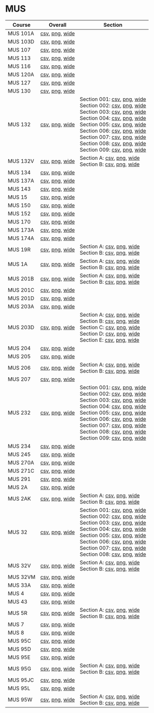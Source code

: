 # MUS

| Course | Overall | Section |
| ------ | ------- | ------- |
| MUS 101A | [csv](https://github.com/UCSD-Historical-Enrollment-Data/2024Fall/blob/main/overall/MUS%20101A.csv), [png](https://raw.githubusercontent.com/UCSD-Historical-Enrollment-Data/2024Fall/main/plot_overall/MUS%20101A.png), [wide](https://raw.githubusercontent.com/UCSD-Historical-Enrollment-Data/2024Fall/main/plot_overall_wide/MUS%20101A.png) |  |
| MUS 103D | [csv](https://github.com/UCSD-Historical-Enrollment-Data/2024Fall/blob/main/overall/MUS%20103D.csv), [png](https://raw.githubusercontent.com/UCSD-Historical-Enrollment-Data/2024Fall/main/plot_overall/MUS%20103D.png), [wide](https://raw.githubusercontent.com/UCSD-Historical-Enrollment-Data/2024Fall/main/plot_overall_wide/MUS%20103D.png) |  |
| MUS 107 | [csv](https://github.com/UCSD-Historical-Enrollment-Data/2024Fall/blob/main/overall/MUS%20107.csv), [png](https://raw.githubusercontent.com/UCSD-Historical-Enrollment-Data/2024Fall/main/plot_overall/MUS%20107.png), [wide](https://raw.githubusercontent.com/UCSD-Historical-Enrollment-Data/2024Fall/main/plot_overall_wide/MUS%20107.png) |  |
| MUS 113 | [csv](https://github.com/UCSD-Historical-Enrollment-Data/2024Fall/blob/main/overall/MUS%20113.csv), [png](https://raw.githubusercontent.com/UCSD-Historical-Enrollment-Data/2024Fall/main/plot_overall/MUS%20113.png), [wide](https://raw.githubusercontent.com/UCSD-Historical-Enrollment-Data/2024Fall/main/plot_overall_wide/MUS%20113.png) |  |
| MUS 116 | [csv](https://github.com/UCSD-Historical-Enrollment-Data/2024Fall/blob/main/overall/MUS%20116.csv), [png](https://raw.githubusercontent.com/UCSD-Historical-Enrollment-Data/2024Fall/main/plot_overall/MUS%20116.png), [wide](https://raw.githubusercontent.com/UCSD-Historical-Enrollment-Data/2024Fall/main/plot_overall_wide/MUS%20116.png) |  |
| MUS 120A | [csv](https://github.com/UCSD-Historical-Enrollment-Data/2024Fall/blob/main/overall/MUS%20120A.csv), [png](https://raw.githubusercontent.com/UCSD-Historical-Enrollment-Data/2024Fall/main/plot_overall/MUS%20120A.png), [wide](https://raw.githubusercontent.com/UCSD-Historical-Enrollment-Data/2024Fall/main/plot_overall_wide/MUS%20120A.png) |  |
| MUS 127 | [csv](https://github.com/UCSD-Historical-Enrollment-Data/2024Fall/blob/main/overall/MUS%20127.csv), [png](https://raw.githubusercontent.com/UCSD-Historical-Enrollment-Data/2024Fall/main/plot_overall/MUS%20127.png), [wide](https://raw.githubusercontent.com/UCSD-Historical-Enrollment-Data/2024Fall/main/plot_overall_wide/MUS%20127.png) |  |
| MUS 130 | [csv](https://github.com/UCSD-Historical-Enrollment-Data/2024Fall/blob/main/overall/MUS%20130.csv), [png](https://raw.githubusercontent.com/UCSD-Historical-Enrollment-Data/2024Fall/main/plot_overall/MUS%20130.png), [wide](https://raw.githubusercontent.com/UCSD-Historical-Enrollment-Data/2024Fall/main/plot_overall_wide/MUS%20130.png) |  |
| MUS 132 | [csv](https://github.com/UCSD-Historical-Enrollment-Data/2024Fall/blob/main/overall/MUS%20132.csv), [png](https://raw.githubusercontent.com/UCSD-Historical-Enrollment-Data/2024Fall/main/plot_overall/MUS%20132.png), [wide](https://raw.githubusercontent.com/UCSD-Historical-Enrollment-Data/2024Fall/main/plot_overall_wide/MUS%20132.png) | Section 001: [csv](https://github.com/UCSD-Historical-Enrollment-Data/2024Fall/blob/main/section/MUS%20132_001.csv), [png](https://raw.githubusercontent.com/UCSD-Historical-Enrollment-Data/2024Fall/main/plot_section/MUS%20132_001.png), [wide](https://raw.githubusercontent.com/UCSD-Historical-Enrollment-Data/2024Fall/main/plot_section_wide/MUS%20132_001.png)<br>Section 002: [csv](https://github.com/UCSD-Historical-Enrollment-Data/2024Fall/blob/main/section/MUS%20132_002.csv), [png](https://raw.githubusercontent.com/UCSD-Historical-Enrollment-Data/2024Fall/main/plot_section/MUS%20132_002.png), [wide](https://raw.githubusercontent.com/UCSD-Historical-Enrollment-Data/2024Fall/main/plot_section_wide/MUS%20132_002.png)<br>Section 003: [csv](https://github.com/UCSD-Historical-Enrollment-Data/2024Fall/blob/main/section/MUS%20132_003.csv), [png](https://raw.githubusercontent.com/UCSD-Historical-Enrollment-Data/2024Fall/main/plot_section/MUS%20132_003.png), [wide](https://raw.githubusercontent.com/UCSD-Historical-Enrollment-Data/2024Fall/main/plot_section_wide/MUS%20132_003.png)<br>Section 004: [csv](https://github.com/UCSD-Historical-Enrollment-Data/2024Fall/blob/main/section/MUS%20132_004.csv), [png](https://raw.githubusercontent.com/UCSD-Historical-Enrollment-Data/2024Fall/main/plot_section/MUS%20132_004.png), [wide](https://raw.githubusercontent.com/UCSD-Historical-Enrollment-Data/2024Fall/main/plot_section_wide/MUS%20132_004.png)<br>Section 005: [csv](https://github.com/UCSD-Historical-Enrollment-Data/2024Fall/blob/main/section/MUS%20132_005.csv), [png](https://raw.githubusercontent.com/UCSD-Historical-Enrollment-Data/2024Fall/main/plot_section/MUS%20132_005.png), [wide](https://raw.githubusercontent.com/UCSD-Historical-Enrollment-Data/2024Fall/main/plot_section_wide/MUS%20132_005.png)<br>Section 006: [csv](https://github.com/UCSD-Historical-Enrollment-Data/2024Fall/blob/main/section/MUS%20132_006.csv), [png](https://raw.githubusercontent.com/UCSD-Historical-Enrollment-Data/2024Fall/main/plot_section/MUS%20132_006.png), [wide](https://raw.githubusercontent.com/UCSD-Historical-Enrollment-Data/2024Fall/main/plot_section_wide/MUS%20132_006.png)<br>Section 007: [csv](https://github.com/UCSD-Historical-Enrollment-Data/2024Fall/blob/main/section/MUS%20132_007.csv), [png](https://raw.githubusercontent.com/UCSD-Historical-Enrollment-Data/2024Fall/main/plot_section/MUS%20132_007.png), [wide](https://raw.githubusercontent.com/UCSD-Historical-Enrollment-Data/2024Fall/main/plot_section_wide/MUS%20132_007.png)<br>Section 008: [csv](https://github.com/UCSD-Historical-Enrollment-Data/2024Fall/blob/main/section/MUS%20132_008.csv), [png](https://raw.githubusercontent.com/UCSD-Historical-Enrollment-Data/2024Fall/main/plot_section/MUS%20132_008.png), [wide](https://raw.githubusercontent.com/UCSD-Historical-Enrollment-Data/2024Fall/main/plot_section_wide/MUS%20132_008.png)<br>Section 009: [csv](https://github.com/UCSD-Historical-Enrollment-Data/2024Fall/blob/main/section/MUS%20132_009.csv), [png](https://raw.githubusercontent.com/UCSD-Historical-Enrollment-Data/2024Fall/main/plot_section/MUS%20132_009.png), [wide](https://raw.githubusercontent.com/UCSD-Historical-Enrollment-Data/2024Fall/main/plot_section_wide/MUS%20132_009.png) |
| MUS 132V | [csv](https://github.com/UCSD-Historical-Enrollment-Data/2024Fall/blob/main/overall/MUS%20132V.csv), [png](https://raw.githubusercontent.com/UCSD-Historical-Enrollment-Data/2024Fall/main/plot_overall/MUS%20132V.png), [wide](https://raw.githubusercontent.com/UCSD-Historical-Enrollment-Data/2024Fall/main/plot_overall_wide/MUS%20132V.png) | Section A: [csv](https://github.com/UCSD-Historical-Enrollment-Data/2024Fall/blob/main/section/MUS%20132V_A.csv), [png](https://raw.githubusercontent.com/UCSD-Historical-Enrollment-Data/2024Fall/main/plot_section/MUS%20132V_A.png), [wide](https://raw.githubusercontent.com/UCSD-Historical-Enrollment-Data/2024Fall/main/plot_section_wide/MUS%20132V_A.png)<br>Section B: [csv](https://github.com/UCSD-Historical-Enrollment-Data/2024Fall/blob/main/section/MUS%20132V_B.csv), [png](https://raw.githubusercontent.com/UCSD-Historical-Enrollment-Data/2024Fall/main/plot_section/MUS%20132V_B.png), [wide](https://raw.githubusercontent.com/UCSD-Historical-Enrollment-Data/2024Fall/main/plot_section_wide/MUS%20132V_B.png) |
| MUS 134 | [csv](https://github.com/UCSD-Historical-Enrollment-Data/2024Fall/blob/main/overall/MUS%20134.csv), [png](https://raw.githubusercontent.com/UCSD-Historical-Enrollment-Data/2024Fall/main/plot_overall/MUS%20134.png), [wide](https://raw.githubusercontent.com/UCSD-Historical-Enrollment-Data/2024Fall/main/plot_overall_wide/MUS%20134.png) |  |
| MUS 137A | [csv](https://github.com/UCSD-Historical-Enrollment-Data/2024Fall/blob/main/overall/MUS%20137A.csv), [png](https://raw.githubusercontent.com/UCSD-Historical-Enrollment-Data/2024Fall/main/plot_overall/MUS%20137A.png), [wide](https://raw.githubusercontent.com/UCSD-Historical-Enrollment-Data/2024Fall/main/plot_overall_wide/MUS%20137A.png) |  |
| MUS 143 | [csv](https://github.com/UCSD-Historical-Enrollment-Data/2024Fall/blob/main/overall/MUS%20143.csv), [png](https://raw.githubusercontent.com/UCSD-Historical-Enrollment-Data/2024Fall/main/plot_overall/MUS%20143.png), [wide](https://raw.githubusercontent.com/UCSD-Historical-Enrollment-Data/2024Fall/main/plot_overall_wide/MUS%20143.png) |  |
| MUS 15 | [csv](https://github.com/UCSD-Historical-Enrollment-Data/2024Fall/blob/main/overall/MUS%2015.csv), [png](https://raw.githubusercontent.com/UCSD-Historical-Enrollment-Data/2024Fall/main/plot_overall/MUS%2015.png), [wide](https://raw.githubusercontent.com/UCSD-Historical-Enrollment-Data/2024Fall/main/plot_overall_wide/MUS%2015.png) |  |
| MUS 150 | [csv](https://github.com/UCSD-Historical-Enrollment-Data/2024Fall/blob/main/overall/MUS%20150.csv), [png](https://raw.githubusercontent.com/UCSD-Historical-Enrollment-Data/2024Fall/main/plot_overall/MUS%20150.png), [wide](https://raw.githubusercontent.com/UCSD-Historical-Enrollment-Data/2024Fall/main/plot_overall_wide/MUS%20150.png) |  |
| MUS 152 | [csv](https://github.com/UCSD-Historical-Enrollment-Data/2024Fall/blob/main/overall/MUS%20152.csv), [png](https://raw.githubusercontent.com/UCSD-Historical-Enrollment-Data/2024Fall/main/plot_overall/MUS%20152.png), [wide](https://raw.githubusercontent.com/UCSD-Historical-Enrollment-Data/2024Fall/main/plot_overall_wide/MUS%20152.png) |  |
| MUS 170 | [csv](https://github.com/UCSD-Historical-Enrollment-Data/2024Fall/blob/main/overall/MUS%20170.csv), [png](https://raw.githubusercontent.com/UCSD-Historical-Enrollment-Data/2024Fall/main/plot_overall/MUS%20170.png), [wide](https://raw.githubusercontent.com/UCSD-Historical-Enrollment-Data/2024Fall/main/plot_overall_wide/MUS%20170.png) |  |
| MUS 173A | [csv](https://github.com/UCSD-Historical-Enrollment-Data/2024Fall/blob/main/overall/MUS%20173A.csv), [png](https://raw.githubusercontent.com/UCSD-Historical-Enrollment-Data/2024Fall/main/plot_overall/MUS%20173A.png), [wide](https://raw.githubusercontent.com/UCSD-Historical-Enrollment-Data/2024Fall/main/plot_overall_wide/MUS%20173A.png) |  |
| MUS 174A | [csv](https://github.com/UCSD-Historical-Enrollment-Data/2024Fall/blob/main/overall/MUS%20174A.csv), [png](https://raw.githubusercontent.com/UCSD-Historical-Enrollment-Data/2024Fall/main/plot_overall/MUS%20174A.png), [wide](https://raw.githubusercontent.com/UCSD-Historical-Enrollment-Data/2024Fall/main/plot_overall_wide/MUS%20174A.png) |  |
| MUS 19R | [csv](https://github.com/UCSD-Historical-Enrollment-Data/2024Fall/blob/main/overall/MUS%2019R.csv), [png](https://raw.githubusercontent.com/UCSD-Historical-Enrollment-Data/2024Fall/main/plot_overall/MUS%2019R.png), [wide](https://raw.githubusercontent.com/UCSD-Historical-Enrollment-Data/2024Fall/main/plot_overall_wide/MUS%2019R.png) | Section A: [csv](https://github.com/UCSD-Historical-Enrollment-Data/2024Fall/blob/main/section/MUS%2019R_A.csv), [png](https://raw.githubusercontent.com/UCSD-Historical-Enrollment-Data/2024Fall/main/plot_section/MUS%2019R_A.png), [wide](https://raw.githubusercontent.com/UCSD-Historical-Enrollment-Data/2024Fall/main/plot_section_wide/MUS%2019R_A.png)<br>Section B: [csv](https://github.com/UCSD-Historical-Enrollment-Data/2024Fall/blob/main/section/MUS%2019R_B.csv), [png](https://raw.githubusercontent.com/UCSD-Historical-Enrollment-Data/2024Fall/main/plot_section/MUS%2019R_B.png), [wide](https://raw.githubusercontent.com/UCSD-Historical-Enrollment-Data/2024Fall/main/plot_section_wide/MUS%2019R_B.png) |
| MUS 1A | [csv](https://github.com/UCSD-Historical-Enrollment-Data/2024Fall/blob/main/overall/MUS%201A.csv), [png](https://raw.githubusercontent.com/UCSD-Historical-Enrollment-Data/2024Fall/main/plot_overall/MUS%201A.png), [wide](https://raw.githubusercontent.com/UCSD-Historical-Enrollment-Data/2024Fall/main/plot_overall_wide/MUS%201A.png) | Section A: [csv](https://github.com/UCSD-Historical-Enrollment-Data/2024Fall/blob/main/section/MUS%201A_A.csv), [png](https://raw.githubusercontent.com/UCSD-Historical-Enrollment-Data/2024Fall/main/plot_section/MUS%201A_A.png), [wide](https://raw.githubusercontent.com/UCSD-Historical-Enrollment-Data/2024Fall/main/plot_section_wide/MUS%201A_A.png)<br>Section B: [csv](https://github.com/UCSD-Historical-Enrollment-Data/2024Fall/blob/main/section/MUS%201A_B.csv), [png](https://raw.githubusercontent.com/UCSD-Historical-Enrollment-Data/2024Fall/main/plot_section/MUS%201A_B.png), [wide](https://raw.githubusercontent.com/UCSD-Historical-Enrollment-Data/2024Fall/main/plot_section_wide/MUS%201A_B.png) |
| MUS 201B | [csv](https://github.com/UCSD-Historical-Enrollment-Data/2024Fall/blob/main/overall/MUS%20201B.csv), [png](https://raw.githubusercontent.com/UCSD-Historical-Enrollment-Data/2024Fall/main/plot_overall/MUS%20201B.png), [wide](https://raw.githubusercontent.com/UCSD-Historical-Enrollment-Data/2024Fall/main/plot_overall_wide/MUS%20201B.png) | Section A: [csv](https://github.com/UCSD-Historical-Enrollment-Data/2024Fall/blob/main/section/MUS%20201B_A.csv), [png](https://raw.githubusercontent.com/UCSD-Historical-Enrollment-Data/2024Fall/main/plot_section/MUS%20201B_A.png), [wide](https://raw.githubusercontent.com/UCSD-Historical-Enrollment-Data/2024Fall/main/plot_section_wide/MUS%20201B_A.png)<br>Section B: [csv](https://github.com/UCSD-Historical-Enrollment-Data/2024Fall/blob/main/section/MUS%20201B_B.csv), [png](https://raw.githubusercontent.com/UCSD-Historical-Enrollment-Data/2024Fall/main/plot_section/MUS%20201B_B.png), [wide](https://raw.githubusercontent.com/UCSD-Historical-Enrollment-Data/2024Fall/main/plot_section_wide/MUS%20201B_B.png) |
| MUS 201C | [csv](https://github.com/UCSD-Historical-Enrollment-Data/2024Fall/blob/main/overall/MUS%20201C.csv), [png](https://raw.githubusercontent.com/UCSD-Historical-Enrollment-Data/2024Fall/main/plot_overall/MUS%20201C.png), [wide](https://raw.githubusercontent.com/UCSD-Historical-Enrollment-Data/2024Fall/main/plot_overall_wide/MUS%20201C.png) |  |
| MUS 201D | [csv](https://github.com/UCSD-Historical-Enrollment-Data/2024Fall/blob/main/overall/MUS%20201D.csv), [png](https://raw.githubusercontent.com/UCSD-Historical-Enrollment-Data/2024Fall/main/plot_overall/MUS%20201D.png), [wide](https://raw.githubusercontent.com/UCSD-Historical-Enrollment-Data/2024Fall/main/plot_overall_wide/MUS%20201D.png) |  |
| MUS 203A | [csv](https://github.com/UCSD-Historical-Enrollment-Data/2024Fall/blob/main/overall/MUS%20203A.csv), [png](https://raw.githubusercontent.com/UCSD-Historical-Enrollment-Data/2024Fall/main/plot_overall/MUS%20203A.png), [wide](https://raw.githubusercontent.com/UCSD-Historical-Enrollment-Data/2024Fall/main/plot_overall_wide/MUS%20203A.png) |  |
| MUS 203D | [csv](https://github.com/UCSD-Historical-Enrollment-Data/2024Fall/blob/main/overall/MUS%20203D.csv), [png](https://raw.githubusercontent.com/UCSD-Historical-Enrollment-Data/2024Fall/main/plot_overall/MUS%20203D.png), [wide](https://raw.githubusercontent.com/UCSD-Historical-Enrollment-Data/2024Fall/main/plot_overall_wide/MUS%20203D.png) | Section A: [csv](https://github.com/UCSD-Historical-Enrollment-Data/2024Fall/blob/main/section/MUS%20203D_A.csv), [png](https://raw.githubusercontent.com/UCSD-Historical-Enrollment-Data/2024Fall/main/plot_section/MUS%20203D_A.png), [wide](https://raw.githubusercontent.com/UCSD-Historical-Enrollment-Data/2024Fall/main/plot_section_wide/MUS%20203D_A.png)<br>Section B: [csv](https://github.com/UCSD-Historical-Enrollment-Data/2024Fall/blob/main/section/MUS%20203D_B.csv), [png](https://raw.githubusercontent.com/UCSD-Historical-Enrollment-Data/2024Fall/main/plot_section/MUS%20203D_B.png), [wide](https://raw.githubusercontent.com/UCSD-Historical-Enrollment-Data/2024Fall/main/plot_section_wide/MUS%20203D_B.png)<br>Section C: [csv](https://github.com/UCSD-Historical-Enrollment-Data/2024Fall/blob/main/section/MUS%20203D_C.csv), [png](https://raw.githubusercontent.com/UCSD-Historical-Enrollment-Data/2024Fall/main/plot_section/MUS%20203D_C.png), [wide](https://raw.githubusercontent.com/UCSD-Historical-Enrollment-Data/2024Fall/main/plot_section_wide/MUS%20203D_C.png)<br>Section D: [csv](https://github.com/UCSD-Historical-Enrollment-Data/2024Fall/blob/main/section/MUS%20203D_D.csv), [png](https://raw.githubusercontent.com/UCSD-Historical-Enrollment-Data/2024Fall/main/plot_section/MUS%20203D_D.png), [wide](https://raw.githubusercontent.com/UCSD-Historical-Enrollment-Data/2024Fall/main/plot_section_wide/MUS%20203D_D.png)<br>Section E: [csv](https://github.com/UCSD-Historical-Enrollment-Data/2024Fall/blob/main/section/MUS%20203D_E.csv), [png](https://raw.githubusercontent.com/UCSD-Historical-Enrollment-Data/2024Fall/main/plot_section/MUS%20203D_E.png), [wide](https://raw.githubusercontent.com/UCSD-Historical-Enrollment-Data/2024Fall/main/plot_section_wide/MUS%20203D_E.png) |
| MUS 204 | [csv](https://github.com/UCSD-Historical-Enrollment-Data/2024Fall/blob/main/overall/MUS%20204.csv), [png](https://raw.githubusercontent.com/UCSD-Historical-Enrollment-Data/2024Fall/main/plot_overall/MUS%20204.png), [wide](https://raw.githubusercontent.com/UCSD-Historical-Enrollment-Data/2024Fall/main/plot_overall_wide/MUS%20204.png) |  |
| MUS 205 | [csv](https://github.com/UCSD-Historical-Enrollment-Data/2024Fall/blob/main/overall/MUS%20205.csv), [png](https://raw.githubusercontent.com/UCSD-Historical-Enrollment-Data/2024Fall/main/plot_overall/MUS%20205.png), [wide](https://raw.githubusercontent.com/UCSD-Historical-Enrollment-Data/2024Fall/main/plot_overall_wide/MUS%20205.png) |  |
| MUS 206 | [csv](https://github.com/UCSD-Historical-Enrollment-Data/2024Fall/blob/main/overall/MUS%20206.csv), [png](https://raw.githubusercontent.com/UCSD-Historical-Enrollment-Data/2024Fall/main/plot_overall/MUS%20206.png), [wide](https://raw.githubusercontent.com/UCSD-Historical-Enrollment-Data/2024Fall/main/plot_overall_wide/MUS%20206.png) | Section A: [csv](https://github.com/UCSD-Historical-Enrollment-Data/2024Fall/blob/main/section/MUS%20206_A.csv), [png](https://raw.githubusercontent.com/UCSD-Historical-Enrollment-Data/2024Fall/main/plot_section/MUS%20206_A.png), [wide](https://raw.githubusercontent.com/UCSD-Historical-Enrollment-Data/2024Fall/main/plot_section_wide/MUS%20206_A.png)<br>Section B: [csv](https://github.com/UCSD-Historical-Enrollment-Data/2024Fall/blob/main/section/MUS%20206_B.csv), [png](https://raw.githubusercontent.com/UCSD-Historical-Enrollment-Data/2024Fall/main/plot_section/MUS%20206_B.png), [wide](https://raw.githubusercontent.com/UCSD-Historical-Enrollment-Data/2024Fall/main/plot_section_wide/MUS%20206_B.png) |
| MUS 207 | [csv](https://github.com/UCSD-Historical-Enrollment-Data/2024Fall/blob/main/overall/MUS%20207.csv), [png](https://raw.githubusercontent.com/UCSD-Historical-Enrollment-Data/2024Fall/main/plot_overall/MUS%20207.png), [wide](https://raw.githubusercontent.com/UCSD-Historical-Enrollment-Data/2024Fall/main/plot_overall_wide/MUS%20207.png) |  |
| MUS 232 | [csv](https://github.com/UCSD-Historical-Enrollment-Data/2024Fall/blob/main/overall/MUS%20232.csv), [png](https://raw.githubusercontent.com/UCSD-Historical-Enrollment-Data/2024Fall/main/plot_overall/MUS%20232.png), [wide](https://raw.githubusercontent.com/UCSD-Historical-Enrollment-Data/2024Fall/main/plot_overall_wide/MUS%20232.png) | Section 001: [csv](https://github.com/UCSD-Historical-Enrollment-Data/2024Fall/blob/main/section/MUS%20232_001.csv), [png](https://raw.githubusercontent.com/UCSD-Historical-Enrollment-Data/2024Fall/main/plot_section/MUS%20232_001.png), [wide](https://raw.githubusercontent.com/UCSD-Historical-Enrollment-Data/2024Fall/main/plot_section_wide/MUS%20232_001.png)<br>Section 002: [csv](https://github.com/UCSD-Historical-Enrollment-Data/2024Fall/blob/main/section/MUS%20232_002.csv), [png](https://raw.githubusercontent.com/UCSD-Historical-Enrollment-Data/2024Fall/main/plot_section/MUS%20232_002.png), [wide](https://raw.githubusercontent.com/UCSD-Historical-Enrollment-Data/2024Fall/main/plot_section_wide/MUS%20232_002.png)<br>Section 003: [csv](https://github.com/UCSD-Historical-Enrollment-Data/2024Fall/blob/main/section/MUS%20232_003.csv), [png](https://raw.githubusercontent.com/UCSD-Historical-Enrollment-Data/2024Fall/main/plot_section/MUS%20232_003.png), [wide](https://raw.githubusercontent.com/UCSD-Historical-Enrollment-Data/2024Fall/main/plot_section_wide/MUS%20232_003.png)<br>Section 004: [csv](https://github.com/UCSD-Historical-Enrollment-Data/2024Fall/blob/main/section/MUS%20232_004.csv), [png](https://raw.githubusercontent.com/UCSD-Historical-Enrollment-Data/2024Fall/main/plot_section/MUS%20232_004.png), [wide](https://raw.githubusercontent.com/UCSD-Historical-Enrollment-Data/2024Fall/main/plot_section_wide/MUS%20232_004.png)<br>Section 005: [csv](https://github.com/UCSD-Historical-Enrollment-Data/2024Fall/blob/main/section/MUS%20232_005.csv), [png](https://raw.githubusercontent.com/UCSD-Historical-Enrollment-Data/2024Fall/main/plot_section/MUS%20232_005.png), [wide](https://raw.githubusercontent.com/UCSD-Historical-Enrollment-Data/2024Fall/main/plot_section_wide/MUS%20232_005.png)<br>Section 006: [csv](https://github.com/UCSD-Historical-Enrollment-Data/2024Fall/blob/main/section/MUS%20232_006.csv), [png](https://raw.githubusercontent.com/UCSD-Historical-Enrollment-Data/2024Fall/main/plot_section/MUS%20232_006.png), [wide](https://raw.githubusercontent.com/UCSD-Historical-Enrollment-Data/2024Fall/main/plot_section_wide/MUS%20232_006.png)<br>Section 007: [csv](https://github.com/UCSD-Historical-Enrollment-Data/2024Fall/blob/main/section/MUS%20232_007.csv), [png](https://raw.githubusercontent.com/UCSD-Historical-Enrollment-Data/2024Fall/main/plot_section/MUS%20232_007.png), [wide](https://raw.githubusercontent.com/UCSD-Historical-Enrollment-Data/2024Fall/main/plot_section_wide/MUS%20232_007.png)<br>Section 008: [csv](https://github.com/UCSD-Historical-Enrollment-Data/2024Fall/blob/main/section/MUS%20232_008.csv), [png](https://raw.githubusercontent.com/UCSD-Historical-Enrollment-Data/2024Fall/main/plot_section/MUS%20232_008.png), [wide](https://raw.githubusercontent.com/UCSD-Historical-Enrollment-Data/2024Fall/main/plot_section_wide/MUS%20232_008.png)<br>Section 009: [csv](https://github.com/UCSD-Historical-Enrollment-Data/2024Fall/blob/main/section/MUS%20232_009.csv), [png](https://raw.githubusercontent.com/UCSD-Historical-Enrollment-Data/2024Fall/main/plot_section/MUS%20232_009.png), [wide](https://raw.githubusercontent.com/UCSD-Historical-Enrollment-Data/2024Fall/main/plot_section_wide/MUS%20232_009.png) |
| MUS 234 | [csv](https://github.com/UCSD-Historical-Enrollment-Data/2024Fall/blob/main/overall/MUS%20234.csv), [png](https://raw.githubusercontent.com/UCSD-Historical-Enrollment-Data/2024Fall/main/plot_overall/MUS%20234.png), [wide](https://raw.githubusercontent.com/UCSD-Historical-Enrollment-Data/2024Fall/main/plot_overall_wide/MUS%20234.png) |  |
| MUS 245 | [csv](https://github.com/UCSD-Historical-Enrollment-Data/2024Fall/blob/main/overall/MUS%20245.csv), [png](https://raw.githubusercontent.com/UCSD-Historical-Enrollment-Data/2024Fall/main/plot_overall/MUS%20245.png), [wide](https://raw.githubusercontent.com/UCSD-Historical-Enrollment-Data/2024Fall/main/plot_overall_wide/MUS%20245.png) |  |
| MUS 270A | [csv](https://github.com/UCSD-Historical-Enrollment-Data/2024Fall/blob/main/overall/MUS%20270A.csv), [png](https://raw.githubusercontent.com/UCSD-Historical-Enrollment-Data/2024Fall/main/plot_overall/MUS%20270A.png), [wide](https://raw.githubusercontent.com/UCSD-Historical-Enrollment-Data/2024Fall/main/plot_overall_wide/MUS%20270A.png) |  |
| MUS 271C | [csv](https://github.com/UCSD-Historical-Enrollment-Data/2024Fall/blob/main/overall/MUS%20271C.csv), [png](https://raw.githubusercontent.com/UCSD-Historical-Enrollment-Data/2024Fall/main/plot_overall/MUS%20271C.png), [wide](https://raw.githubusercontent.com/UCSD-Historical-Enrollment-Data/2024Fall/main/plot_overall_wide/MUS%20271C.png) |  |
| MUS 291 | [csv](https://github.com/UCSD-Historical-Enrollment-Data/2024Fall/blob/main/overall/MUS%20291.csv), [png](https://raw.githubusercontent.com/UCSD-Historical-Enrollment-Data/2024Fall/main/plot_overall/MUS%20291.png), [wide](https://raw.githubusercontent.com/UCSD-Historical-Enrollment-Data/2024Fall/main/plot_overall_wide/MUS%20291.png) |  |
| MUS 2A | [csv](https://github.com/UCSD-Historical-Enrollment-Data/2024Fall/blob/main/overall/MUS%202A.csv), [png](https://raw.githubusercontent.com/UCSD-Historical-Enrollment-Data/2024Fall/main/plot_overall/MUS%202A.png), [wide](https://raw.githubusercontent.com/UCSD-Historical-Enrollment-Data/2024Fall/main/plot_overall_wide/MUS%202A.png) |  |
| MUS 2AK | [csv](https://github.com/UCSD-Historical-Enrollment-Data/2024Fall/blob/main/overall/MUS%202AK.csv), [png](https://raw.githubusercontent.com/UCSD-Historical-Enrollment-Data/2024Fall/main/plot_overall/MUS%202AK.png), [wide](https://raw.githubusercontent.com/UCSD-Historical-Enrollment-Data/2024Fall/main/plot_overall_wide/MUS%202AK.png) | Section A: [csv](https://github.com/UCSD-Historical-Enrollment-Data/2024Fall/blob/main/section/MUS%202AK_A.csv), [png](https://raw.githubusercontent.com/UCSD-Historical-Enrollment-Data/2024Fall/main/plot_section/MUS%202AK_A.png), [wide](https://raw.githubusercontent.com/UCSD-Historical-Enrollment-Data/2024Fall/main/plot_section_wide/MUS%202AK_A.png)<br>Section B: [csv](https://github.com/UCSD-Historical-Enrollment-Data/2024Fall/blob/main/section/MUS%202AK_B.csv), [png](https://raw.githubusercontent.com/UCSD-Historical-Enrollment-Data/2024Fall/main/plot_section/MUS%202AK_B.png), [wide](https://raw.githubusercontent.com/UCSD-Historical-Enrollment-Data/2024Fall/main/plot_section_wide/MUS%202AK_B.png) |
| MUS 32 | [csv](https://github.com/UCSD-Historical-Enrollment-Data/2024Fall/blob/main/overall/MUS%2032.csv), [png](https://raw.githubusercontent.com/UCSD-Historical-Enrollment-Data/2024Fall/main/plot_overall/MUS%2032.png), [wide](https://raw.githubusercontent.com/UCSD-Historical-Enrollment-Data/2024Fall/main/plot_overall_wide/MUS%2032.png) | Section 001: [csv](https://github.com/UCSD-Historical-Enrollment-Data/2024Fall/blob/main/section/MUS%2032_001.csv), [png](https://raw.githubusercontent.com/UCSD-Historical-Enrollment-Data/2024Fall/main/plot_section/MUS%2032_001.png), [wide](https://raw.githubusercontent.com/UCSD-Historical-Enrollment-Data/2024Fall/main/plot_section_wide/MUS%2032_001.png)<br>Section 002: [csv](https://github.com/UCSD-Historical-Enrollment-Data/2024Fall/blob/main/section/MUS%2032_002.csv), [png](https://raw.githubusercontent.com/UCSD-Historical-Enrollment-Data/2024Fall/main/plot_section/MUS%2032_002.png), [wide](https://raw.githubusercontent.com/UCSD-Historical-Enrollment-Data/2024Fall/main/plot_section_wide/MUS%2032_002.png)<br>Section 003: [csv](https://github.com/UCSD-Historical-Enrollment-Data/2024Fall/blob/main/section/MUS%2032_003.csv), [png](https://raw.githubusercontent.com/UCSD-Historical-Enrollment-Data/2024Fall/main/plot_section/MUS%2032_003.png), [wide](https://raw.githubusercontent.com/UCSD-Historical-Enrollment-Data/2024Fall/main/plot_section_wide/MUS%2032_003.png)<br>Section 004: [csv](https://github.com/UCSD-Historical-Enrollment-Data/2024Fall/blob/main/section/MUS%2032_004.csv), [png](https://raw.githubusercontent.com/UCSD-Historical-Enrollment-Data/2024Fall/main/plot_section/MUS%2032_004.png), [wide](https://raw.githubusercontent.com/UCSD-Historical-Enrollment-Data/2024Fall/main/plot_section_wide/MUS%2032_004.png)<br>Section 005: [csv](https://github.com/UCSD-Historical-Enrollment-Data/2024Fall/blob/main/section/MUS%2032_005.csv), [png](https://raw.githubusercontent.com/UCSD-Historical-Enrollment-Data/2024Fall/main/plot_section/MUS%2032_005.png), [wide](https://raw.githubusercontent.com/UCSD-Historical-Enrollment-Data/2024Fall/main/plot_section_wide/MUS%2032_005.png)<br>Section 006: [csv](https://github.com/UCSD-Historical-Enrollment-Data/2024Fall/blob/main/section/MUS%2032_006.csv), [png](https://raw.githubusercontent.com/UCSD-Historical-Enrollment-Data/2024Fall/main/plot_section/MUS%2032_006.png), [wide](https://raw.githubusercontent.com/UCSD-Historical-Enrollment-Data/2024Fall/main/plot_section_wide/MUS%2032_006.png)<br>Section 007: [csv](https://github.com/UCSD-Historical-Enrollment-Data/2024Fall/blob/main/section/MUS%2032_007.csv), [png](https://raw.githubusercontent.com/UCSD-Historical-Enrollment-Data/2024Fall/main/plot_section/MUS%2032_007.png), [wide](https://raw.githubusercontent.com/UCSD-Historical-Enrollment-Data/2024Fall/main/plot_section_wide/MUS%2032_007.png)<br>Section 008: [csv](https://github.com/UCSD-Historical-Enrollment-Data/2024Fall/blob/main/section/MUS%2032_008.csv), [png](https://raw.githubusercontent.com/UCSD-Historical-Enrollment-Data/2024Fall/main/plot_section/MUS%2032_008.png), [wide](https://raw.githubusercontent.com/UCSD-Historical-Enrollment-Data/2024Fall/main/plot_section_wide/MUS%2032_008.png) |
| MUS 32V | [csv](https://github.com/UCSD-Historical-Enrollment-Data/2024Fall/blob/main/overall/MUS%2032V.csv), [png](https://raw.githubusercontent.com/UCSD-Historical-Enrollment-Data/2024Fall/main/plot_overall/MUS%2032V.png), [wide](https://raw.githubusercontent.com/UCSD-Historical-Enrollment-Data/2024Fall/main/plot_overall_wide/MUS%2032V.png) | Section A: [csv](https://github.com/UCSD-Historical-Enrollment-Data/2024Fall/blob/main/section/MUS%2032V_A.csv), [png](https://raw.githubusercontent.com/UCSD-Historical-Enrollment-Data/2024Fall/main/plot_section/MUS%2032V_A.png), [wide](https://raw.githubusercontent.com/UCSD-Historical-Enrollment-Data/2024Fall/main/plot_section_wide/MUS%2032V_A.png)<br>Section B: [csv](https://github.com/UCSD-Historical-Enrollment-Data/2024Fall/blob/main/section/MUS%2032V_B.csv), [png](https://raw.githubusercontent.com/UCSD-Historical-Enrollment-Data/2024Fall/main/plot_section/MUS%2032V_B.png), [wide](https://raw.githubusercontent.com/UCSD-Historical-Enrollment-Data/2024Fall/main/plot_section_wide/MUS%2032V_B.png) |
| MUS 32VM | [csv](https://github.com/UCSD-Historical-Enrollment-Data/2024Fall/blob/main/overall/MUS%2032VM.csv), [png](https://raw.githubusercontent.com/UCSD-Historical-Enrollment-Data/2024Fall/main/plot_overall/MUS%2032VM.png), [wide](https://raw.githubusercontent.com/UCSD-Historical-Enrollment-Data/2024Fall/main/plot_overall_wide/MUS%2032VM.png) |  |
| MUS 33A | [csv](https://github.com/UCSD-Historical-Enrollment-Data/2024Fall/blob/main/overall/MUS%2033A.csv), [png](https://raw.githubusercontent.com/UCSD-Historical-Enrollment-Data/2024Fall/main/plot_overall/MUS%2033A.png), [wide](https://raw.githubusercontent.com/UCSD-Historical-Enrollment-Data/2024Fall/main/plot_overall_wide/MUS%2033A.png) |  |
| MUS 4 | [csv](https://github.com/UCSD-Historical-Enrollment-Data/2024Fall/blob/main/overall/MUS%204.csv), [png](https://raw.githubusercontent.com/UCSD-Historical-Enrollment-Data/2024Fall/main/plot_overall/MUS%204.png), [wide](https://raw.githubusercontent.com/UCSD-Historical-Enrollment-Data/2024Fall/main/plot_overall_wide/MUS%204.png) |  |
| MUS 43 | [csv](https://github.com/UCSD-Historical-Enrollment-Data/2024Fall/blob/main/overall/MUS%2043.csv), [png](https://raw.githubusercontent.com/UCSD-Historical-Enrollment-Data/2024Fall/main/plot_overall/MUS%2043.png), [wide](https://raw.githubusercontent.com/UCSD-Historical-Enrollment-Data/2024Fall/main/plot_overall_wide/MUS%2043.png) |  |
| MUS 5R | [csv](https://github.com/UCSD-Historical-Enrollment-Data/2024Fall/blob/main/overall/MUS%205R.csv), [png](https://raw.githubusercontent.com/UCSD-Historical-Enrollment-Data/2024Fall/main/plot_overall/MUS%205R.png), [wide](https://raw.githubusercontent.com/UCSD-Historical-Enrollment-Data/2024Fall/main/plot_overall_wide/MUS%205R.png) | Section A: [csv](https://github.com/UCSD-Historical-Enrollment-Data/2024Fall/blob/main/section/MUS%205R_A.csv), [png](https://raw.githubusercontent.com/UCSD-Historical-Enrollment-Data/2024Fall/main/plot_section/MUS%205R_A.png), [wide](https://raw.githubusercontent.com/UCSD-Historical-Enrollment-Data/2024Fall/main/plot_section_wide/MUS%205R_A.png)<br>Section B: [csv](https://github.com/UCSD-Historical-Enrollment-Data/2024Fall/blob/main/section/MUS%205R_B.csv), [png](https://raw.githubusercontent.com/UCSD-Historical-Enrollment-Data/2024Fall/main/plot_section/MUS%205R_B.png), [wide](https://raw.githubusercontent.com/UCSD-Historical-Enrollment-Data/2024Fall/main/plot_section_wide/MUS%205R_B.png) |
| MUS 7 | [csv](https://github.com/UCSD-Historical-Enrollment-Data/2024Fall/blob/main/overall/MUS%207.csv), [png](https://raw.githubusercontent.com/UCSD-Historical-Enrollment-Data/2024Fall/main/plot_overall/MUS%207.png), [wide](https://raw.githubusercontent.com/UCSD-Historical-Enrollment-Data/2024Fall/main/plot_overall_wide/MUS%207.png) |  |
| MUS 8 | [csv](https://github.com/UCSD-Historical-Enrollment-Data/2024Fall/blob/main/overall/MUS%208.csv), [png](https://raw.githubusercontent.com/UCSD-Historical-Enrollment-Data/2024Fall/main/plot_overall/MUS%208.png), [wide](https://raw.githubusercontent.com/UCSD-Historical-Enrollment-Data/2024Fall/main/plot_overall_wide/MUS%208.png) |  |
| MUS 95C | [csv](https://github.com/UCSD-Historical-Enrollment-Data/2024Fall/blob/main/overall/MUS%2095C.csv), [png](https://raw.githubusercontent.com/UCSD-Historical-Enrollment-Data/2024Fall/main/plot_overall/MUS%2095C.png), [wide](https://raw.githubusercontent.com/UCSD-Historical-Enrollment-Data/2024Fall/main/plot_overall_wide/MUS%2095C.png) |  |
| MUS 95D | [csv](https://github.com/UCSD-Historical-Enrollment-Data/2024Fall/blob/main/overall/MUS%2095D.csv), [png](https://raw.githubusercontent.com/UCSD-Historical-Enrollment-Data/2024Fall/main/plot_overall/MUS%2095D.png), [wide](https://raw.githubusercontent.com/UCSD-Historical-Enrollment-Data/2024Fall/main/plot_overall_wide/MUS%2095D.png) |  |
| MUS 95E | [csv](https://github.com/UCSD-Historical-Enrollment-Data/2024Fall/blob/main/overall/MUS%2095E.csv), [png](https://raw.githubusercontent.com/UCSD-Historical-Enrollment-Data/2024Fall/main/plot_overall/MUS%2095E.png), [wide](https://raw.githubusercontent.com/UCSD-Historical-Enrollment-Data/2024Fall/main/plot_overall_wide/MUS%2095E.png) |  |
| MUS 95G | [csv](https://github.com/UCSD-Historical-Enrollment-Data/2024Fall/blob/main/overall/MUS%2095G.csv), [png](https://raw.githubusercontent.com/UCSD-Historical-Enrollment-Data/2024Fall/main/plot_overall/MUS%2095G.png), [wide](https://raw.githubusercontent.com/UCSD-Historical-Enrollment-Data/2024Fall/main/plot_overall_wide/MUS%2095G.png) | Section A: [csv](https://github.com/UCSD-Historical-Enrollment-Data/2024Fall/blob/main/section/MUS%2095G_A.csv), [png](https://raw.githubusercontent.com/UCSD-Historical-Enrollment-Data/2024Fall/main/plot_section/MUS%2095G_A.png), [wide](https://raw.githubusercontent.com/UCSD-Historical-Enrollment-Data/2024Fall/main/plot_section_wide/MUS%2095G_A.png)<br>Section B: [csv](https://github.com/UCSD-Historical-Enrollment-Data/2024Fall/blob/main/section/MUS%2095G_B.csv), [png](https://raw.githubusercontent.com/UCSD-Historical-Enrollment-Data/2024Fall/main/plot_section/MUS%2095G_B.png), [wide](https://raw.githubusercontent.com/UCSD-Historical-Enrollment-Data/2024Fall/main/plot_section_wide/MUS%2095G_B.png) |
| MUS 95JC | [csv](https://github.com/UCSD-Historical-Enrollment-Data/2024Fall/blob/main/overall/MUS%2095JC.csv), [png](https://raw.githubusercontent.com/UCSD-Historical-Enrollment-Data/2024Fall/main/plot_overall/MUS%2095JC.png), [wide](https://raw.githubusercontent.com/UCSD-Historical-Enrollment-Data/2024Fall/main/plot_overall_wide/MUS%2095JC.png) |  |
| MUS 95L | [csv](https://github.com/UCSD-Historical-Enrollment-Data/2024Fall/blob/main/overall/MUS%2095L.csv), [png](https://raw.githubusercontent.com/UCSD-Historical-Enrollment-Data/2024Fall/main/plot_overall/MUS%2095L.png), [wide](https://raw.githubusercontent.com/UCSD-Historical-Enrollment-Data/2024Fall/main/plot_overall_wide/MUS%2095L.png) |  |
| MUS 95W | [csv](https://github.com/UCSD-Historical-Enrollment-Data/2024Fall/blob/main/overall/MUS%2095W.csv), [png](https://raw.githubusercontent.com/UCSD-Historical-Enrollment-Data/2024Fall/main/plot_overall/MUS%2095W.png), [wide](https://raw.githubusercontent.com/UCSD-Historical-Enrollment-Data/2024Fall/main/plot_overall_wide/MUS%2095W.png) | Section A: [csv](https://github.com/UCSD-Historical-Enrollment-Data/2024Fall/blob/main/section/MUS%2095W_A.csv), [png](https://raw.githubusercontent.com/UCSD-Historical-Enrollment-Data/2024Fall/main/plot_section/MUS%2095W_A.png), [wide](https://raw.githubusercontent.com/UCSD-Historical-Enrollment-Data/2024Fall/main/plot_section_wide/MUS%2095W_A.png)<br>Section B: [csv](https://github.com/UCSD-Historical-Enrollment-Data/2024Fall/blob/main/section/MUS%2095W_B.csv), [png](https://raw.githubusercontent.com/UCSD-Historical-Enrollment-Data/2024Fall/main/plot_section/MUS%2095W_B.png), [wide](https://raw.githubusercontent.com/UCSD-Historical-Enrollment-Data/2024Fall/main/plot_section_wide/MUS%2095W_B.png) |

